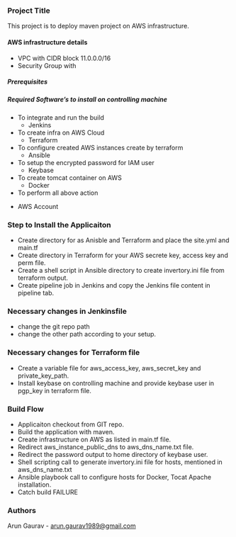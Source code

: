 ### Project Title

This project is to deploy maven project on AWS infrastructure.

#### AWS infrastructure details 

* VPC with CIDR block 11.0.0.0/16 
* Security Group with 

##### Prerequisites

##### Required Software’s to install on controlling machine

* To integrate and run the build 
  - Jenkins 
* To create infra on AWS Cloud 
  - Terraform 
* To configure created AWS instances create by terraform 
  - Ansible 
* To setup the encrypted password for IAM user 
  - Keybase 
* To create tomcat container on AWS  
  - Docker
* To perform all above action 
- AWS Account

### Step to Install the Applicaiton 

* Create directory for as Anisble and Terraform and place the site.yml and main.tf
* Create directory in Terraform for your AWS secrete key, access key and perm file.
* Create a shell script in Ansible directory to create invertory.ini file from terraform output.
* Create pipeline job in Jenkins and copy the Jenkins file content in pipeline tab.

### Necessary changes in Jenkinsfile
* change the git repo path
* change the other path according to your setup. 

### Necessary changes for Terraform file
* Create a variable file for aws_access_key, aws_secret_key and private_key_path.
* Install keybase on controlling machine and provide keybase user in pgp_key in terraform file.

### Build Flow
* Applicaiton checkout from GIT repo.
* Build the application with maven.
* Create infrastructure on AWS as listed in main.tf file.
* Redirect aws_instance_public_dns to aws_dns_name.txt file.
* Redirect the password output to home directory of keybase user.
* Shell scripting call to generate invertory.ini file for hosts, mentioned in aws_dns_name.txt
* Ansible playbook call to configure hosts for Docker, Tocat Apache installation.
* Catch build FAILURE

### Authors

Arun Gaurav - arun.gaurav1989@gmail.com
